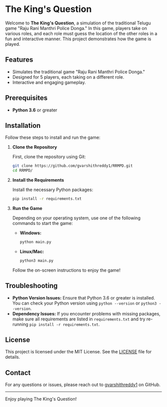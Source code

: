 # The King's Question

Welcome to **The King's Question**, a simulation of the traditional Telugu game "Raju Rani Manthri Police Donga." In this game, players take on various roles, and each role must guess the location of the other roles in a fun and interactive manner. This project demonstrates how the game is played.

## Features

- Simulates the traditional game "Raju Rani Manthri Police Donga."
- Designed for 5 players, each taking on a different role.
- Interactive and engaging gameplay.

## Prerequisites

- **Python 3.6** or greater

## Installation

Follow these steps to install and run the game:

1. **Clone the Repository**

   First, clone the repository using Git:

   ```bash
   git clone https://github.com/gvarshithreddy1/RRMPD.git
   cd RRMPD/
   ```

2. **Install the Requirements**

   Install the necessary Python packages:

   ```bash
   pip install -r requirements.txt
   ```

3. **Run the Game**

   Depending on your operating system, use one of the following commands to start the game:

   - **Windows:**

     ```bash
     python main.py
     ```

   - **Linux/Mac:**

     ```bash
     python3 main.py
     ```

   Follow the on-screen instructions to enjoy the game!

## Troubleshooting

- **Python Version Issues:** Ensure that Python 3.6 or greater is installed. You can check your Python version using `python --version` or `python3 --version`.
- **Dependency Issues:** If you encounter problems with missing packages, make sure all requirements are listed in `requirements.txt` and try re-running `pip install -r requirements.txt`.

## License

This project is licensed under the MIT License. See the [LICENSE](LICENSE) file for details.

## Contact

For any questions or issues, please reach out to [gvarshithreddy1](https://github.com/gvarshithreddy1) on GitHub.

---

Enjoy playing The King's Question!
